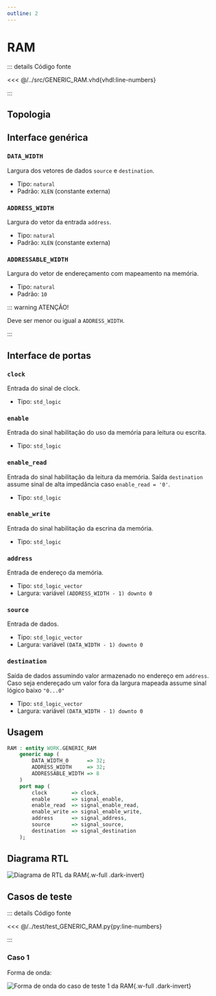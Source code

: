 ```yaml
---
outline: 2
---
```


# RAM

::: details Código fonte <a href="https://github.com/pfeinsper/24a-CTI-RISCV/blob/main/src/GENERIC_RAM.vhd" target="blank" style="float:right"><Badge type="tip" text="GENERIC_RAM.vhd &boxbox;" /></a>

<<< @/../src/GENERIC_RAM.vhd{vhdl:line-numbers}

:::

## Topologia

<pan-container selector=".mermaid">

<!--@include: @/.includes/generic_ram-topology.md-->

</pan-container>

## Interface genérica

### `DATA_WIDTH` <Badge type="neutral" text="GENERIC" />

Largura dos vetores de dados `source` e `destination`.

- Tipo: `natural`
- Padrão: `XLEN` (constante externa)

### `ADDRESS_WIDTH` <Badge type="neutral" text="GENERIC" />

Largura do vetor da entrada `address`.

- Tipo: `natural`
- Padrão: `XLEN` (constante externa)

### `ADDRESSABLE_WIDTH` <Badge type="neutral" text="GENERIC" />

Largura do vetor de endereçamento com mapeamento na memória.

- Tipo: `natural`
- Padrão: `10`

::: warning ATENÇÃO!

Deve ser menor ou igual a `ADDRESS_WIDTH`.

:::

## Interface de portas

### `clock` <Badge type="success" text="INPUT" />

Entrada do sinal de clock.

- Tipo: `std_logic`

### `enable` <Badge type="success" text="INPUT" />

Entrada do sinal habilitação do uso da memória para leitura ou escrita.

- Tipo: `std_logic`

### `enable_read` <Badge type="success" text="INPUT" />

Entrada do sinal habilitação da leitura da memória. Saída `destination` assume
sinal de alta impedância caso `enable_read = '0'`.

- Tipo: `std_logic`

### `enable_write` <Badge type="success" text="INPUT" />

Entrada do sinal habilitação da escrina da memória.

- Tipo: `std_logic`

### `address` <Badge type="success" text="INPUT" />

Entrada de endereço da memória.

- Tipo: `std_logic_vector`
- Largura: variável `(ADDRESS_WIDTH - 1) downto 0`

### `source` <Badge type="success" text="INPUT" />

Entrada de dados.

- Tipo: `std_logic_vector`
- Largura: variável `(DATA_WIDTH - 1) downto 0`

### `destination` <Badge type="danger" text="OUTPUT" />

Saída de dados assumindo valor armazenado no endereço em `address`. Caso seja
endereçado um valor fora da largura mapeada assume sinal lógico baixo `"0...0"`

- Tipo: `std_logic_vector`
- Largura: variável `(DATA_WIDTH - 1) downto 0`

## Usagem

```vhdl
RAM : entity WORK.GENERIC_RAM
    generic map (
        DATA_WIDTH_0      => 32;
        ADDRESS_WIDTH     => 32;
        ADDRESSABLE_WIDTH => 8
    )
    port map (
        clock        => clock,
        enable       => signal_enable,
        enable_read  => signal_enable_read,
        enable_write => signal_enable_write,
        address      => signal_address,
        source       => signal_source,
        destination  => signal_destination
    );
```

## Diagrama RTL

<pan-container>

![Diagrama de RTL da RAM](/images/reference/components/generic_ram_netlist.svg){.w-full .dark-invert}
</pan-container>

## Casos de teste

::: details Código fonte <a href="https://github.com/pfeinsper/24a-CTI-RISCV/blob/main/test/test_GENERIC_RAM.py" target="blank" style="float:right"><Badge type="tip" text="test_GENERIC_RAM.py &boxbox;" /></a>

<<< @/../test/test_GENERIC_RAM.py{py:line-numbers}

:::

### Caso 1 <Badge type="info" text="tb_GENERIC_RAM_case_1" />

Forma de onda:

<pan-container :grid="false">

![Forma de onda do caso de teste 1 da RAM](/images/reference/components/tb_generic_ram_case_1.svg){.w-full .dark-invert}

</pan-container>
